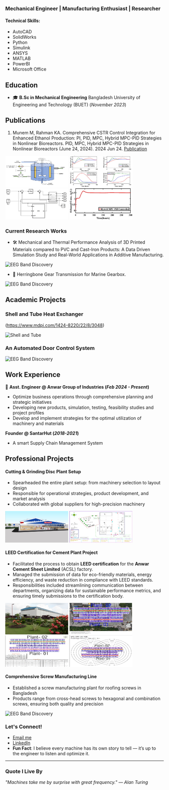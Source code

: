 ### Mechanical Engineer | Manufacturing Enthusiast | Researcher

#### Technical Skills: 
- AutoCAD 
- SolidWorks 
- Python
- Simulink 
- ANSYS
- MATLAB
- PowerBI
- Microsoft Office

## Education
- 🎓 **B.Sc in Mechanical Engineering** Bangladesh University of Engineering and Technology (BUET) (_November 2023_)

## Publications
1. Munem M, Rahman KA. Comprehensive CSTR Control Integration for Enhanced Ethanol Production: PI, PID, MPC, Hybrid MPC-PID Strategies in Nonlinear Bioreactors. PID, MPC, Hybrid MPC-PID Strategies in Nonlinear Bioreactors (June 24, 2024). 2024 Jun 24.
[Publication](https://papers.ssrn.com/sol3/papers.cfm?abstract_id=4874366)


<img src="./img/bio.jpg" width=200 height=100>
<img src="./img/gra.jpg" width=200 height=100>

<img src="./img/mpc.jpg" width=200 height=100>
<img src="./img/mpgra.jpg" width=200 height=100>

###  Current Research Works

- 🛠 Mechanical and Thermal Performance Analysis of 3D Printed Materials compared to PVC and Cast-Iron Products: A Data Driven Simulation Study and Real-World Applications in Additive Manufacturing.

![EEG Band Discovery](/assets/img/eeg_band_discovery.jpeg)

- 🔧 Herringbone Gear Transmission for Marine Gearbox.

![EEG Band Discovery](/assets/img/eeg_band_discovery.jpeg)

## Academic Projects

### Shell and Tube Heat Exchanger
(https://www.mdpi.com/1424-8220/22/8/3048)

![Shell and Tube](/img/shell.jpeg)

### An Automated Door Control System

![EEG Band Discovery](/assets/img/eeg_band_discovery.jpeg)

## Work Experience
💼 **Asst. Engineer @ Anwar Group of Industries (_Feb 2024 - Present_)**
- Optimize business operations through comprehensive planning and strategic initiatives
- Developing new products, simulation, testing, feasibility studies and project profiles
- Develop and implement strategies for the optimal utilization of machinery and materials

 **Founder @ SantarHut  (_2018-2021_)**
- A smart Supply Chain Management System

## Professional Projects

#### Cutting & Grinding Disc Plant Setup
-  Spearheaded the entire plant setup: from machinery selection to layout design
-  Responsible for operational strategies, product development, and market analysis
-  Collaborated with global suppliers for high-precision machinery

<img src="./img/disc_2.jpg" width=200 height=100>
<img src="./img/layout.jpg" width=200 height=100>

#### LEED Certification for Cement Plant Project
-  Facilitated the process to obtain **LEED certification** for the **Anwar Cement Sheet Limited** (ACSL) factory. 
-  Managed the submission of data for eco-friendly materials, energy efficiency, and waste reduction in compliance with LEED standards.
-  Responsibilities included streamlining communication between departments, organizing data for sustainable performance metrics, and ensuring timely submissions to the certification body.

<img src="./img/plant.jpg" width=200 height=100>
<img src="./img/solar.jpg" width=200 height=100>

<img src="./img/solar_2.jpg" width=200 height=100>
<img src="./img/Coverage.jpg" width=200 height=100>

#### Comprehensive Screw Manufacturing Line
-  Established a screw manufacturing plant for roofing screws in Bangladesh
-  Products range from cross-head screws to hexagonal and combination screws, ensuring both quality and precision

![EEG Band Discovery](/assets/img/eeg_band_discovery.jpeg)

###  Let's Connect!
-  [Email me](mailto:muntasermunem@gmail.com)
-  [LinkedIn](https://www.linkedin.com/in/muntaser-munem?utm_source=share&utm_campaign=share_via&utm_content=profile&utm_medium=android_app)
-  **Fun Fact**:
  I believe every machine has its own story to tell — it’s up to the engineer to listen and optimize it.

---

###  Quote I Live By
_"Machines take me by surprise with great frequency." — Alan Turing_





